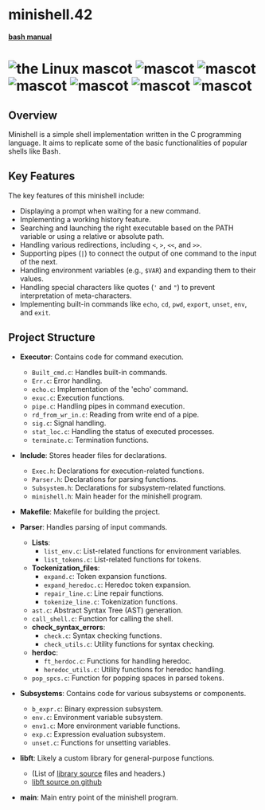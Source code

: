 # minishell.42

[**bash manual**](https://www.gnu.org/software/bash/manual/bash.html)

# ![the Linux mascot](Subject/tux.avif) ![mascot](Subject/tux.avif) ![mascot](Subject/tux.avif) ![mascot](Subject/tux.avif) ![mascot](Subject/tux.avif) ![mascot](Subject/tux.avif) ![mascot](Subject/tux.avif)

## Overview

Minishell is a simple shell implementation written in the C programming language. It aims to replicate some of the basic functionalities of popular shells like Bash.

## Key Features

The key features of this minishell include:

- Displaying a prompt when waiting for a new command.
- Implementing a working history feature.
- Searching and launching the right executable based on the PATH variable or using a relative or absolute path.
- Handling various redirections, including `<`, `>`, `<<`, and `>>`.
- Supporting pipes (`|`) to connect the output of one command to the input of the next.
- Handling environment variables (e.g., `$VAR`) and expanding them to their values.
- Handling special characters like quotes (`'` and `"`) to prevent interpretation of meta-characters.
- Implementing built-in commands like `echo`, `cd`, `pwd`, `export`, `unset`, `env`, and `exit`.

## Project Structure

- **Executor**: Contains code for command execution.

  - `Built_cmd.c`: Handles built-in commands.
  - `Err.c`: Error handling.
  - `echo.c`: Implementation of the 'echo' command.
  - `exuc.c`: Execution functions.
  - `pipe.c`: Handling pipes in command execution.
  - `rd_from_wr_in.c`: Reading from write end of a pipe.
  - `sig.c`: Signal handling.
  - `stat_loc.c`: Handling the status of executed processes.
  - `terminate.c`: Termination functions.

- **Include**: Stores header files for declarations.

  - `Exec.h`: Declarations for execution-related functions.
  - `Parser.h`: Declarations for parsing functions.
  - `Subsystem.h`: Declarations for subsystem-related functions.
  - `minishell.h`: Main header for the minishell program.

- **Makefile**: Makefile for building the project.

- **Parser**: Handles parsing of input commands.

  - **Lists**:
    - `list_env.c`: List-related functions for environment variables.
    - `list_tokens.c`: List-related functions for tokens.
  - **Tockenization_files**:
    - `expand.c`: Token expansion functions.
    - `expand_heredoc.c`: Heredoc token expansion.
    - `repair_line.c`: Line repair functions.
    - `tokenize_line.c`: Tokenization functions.
  - `ast.c`: Abstract Syntax Tree (AST) generation.
  - `call_shell.c`: Function for calling the shell.
  - **check_syntax_errors**:
    - `check.c`: Syntax checking functions.
    - `check_utils.c`: Utility functions for syntax checking.
  - **herdoc**:
    - `ft_herdoc.c`: Functions for handling heredoc.
    - `heredoc_utils.c`: Utility functions for heredoc handling.
  - `pop_spcs.c`: Function for popping spaces in parsed tokens.

- **Subsystems**: Contains code for various subsystems or components.

  - `b_expr.c`: Binary expression subsystem.
  - `env.c`: Environment variable subsystem.
  - `env1.c`: More environment variable functions.
  - `exp.c`: Expression evaluation subsystem.
  - `unset.c`: Functions for unsetting variables.

- **libft**: Likely a custom library for general-purpose functions.
  - (List of [library source](/libft) files and headers.)
  - [libft source on github](https://github.com/sdk-meb/libft.42)
- **main**: Main entry point of the minishell program.
